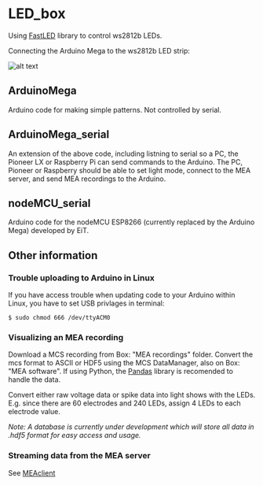 # LED_box

Using [FastLED](https://github.com/FastLED/FastLED) library to control ws2812b LEDs.

Connecting the Arduino Mega to the ws2812b LED strip:

![alt text](https://cdn-learn.adafruit.com/assets/assets/000/030/892/medium640/leds_Wiring-Diagram.png "Arduino Mega to ws2812b LED strip")

## ArduinoMega
Arduino code for making simple patterns. Not controlled by serial. 

## ArduinoMega_serial
An extension of the above code, including listning to serial so a PC, the Pioneer LX or Raspberry Pi can send commands to the Arduino. The PC, Pioneer or Raspberry should be able to set light mode, connect to the MEA server, and send MEA recordings to the Arduino.

## nodeMCU_serial
Arduino code for the nodeMCU ESP8266 (currently replaced by the Arduino Mega) developed by EiT.

## Other information
### Trouble uploading to Arduino in Linux
If you have access trouble when updating code to your Arduino within Linux, you have to set USB privlages in terminal:
```
$ sudo chmod 666 /dev/ttyACM0
```

### Visualizing an MEA recording
Download a MCS recording from Box: "MEA recordings" folder. Convert the mcs format to ASCII or HDF5 using the MCS DataManager, also on Box: "MEA software". If using Python, the [Pandas](http://pandas.pydata.org/) library is recomended to handle the data.

Convert either raw voltage data or spike data into light shows with the LEDs. E.g. since there are 60 electrodes and 240 LEDs, assign 4 LEDs to each electrode value. 

_Note: A database is currently under development which will store all data in .hdf5 format for easy access and usage._  

### Streaming data from the MEA server
See [MEAclient](https://github.com/thentnucyborg/MEAclient)
